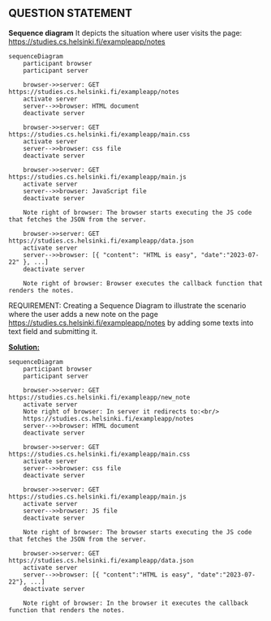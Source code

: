 ## QUESTION STATEMENT

**Sequence diagram** It depicts the situation where user visits the page: https://studies.cs.helsinki.fi/exampleapp/notes

```mermaid
sequenceDiagram
    participant browser
    participant server

    browser->>server: GET https://studies.cs.helsinki.fi/exampleapp/notes
    activate server
    server-->>browser: HTML document
    deactivate server

    browser->>server: GET https://studies.cs.helsinki.fi/exampleapp/main.css
    activate server
    server-->>browser: css file
    deactivate server

    browser->>server: GET https://studies.cs.helsinki.fi/exampleapp/main.js
    activate server
    server-->>browser: JavaScript file
    deactivate server

    Note right of browser: The browser starts executing the JS code that fetches the JSON from the server.

    browser->>server: GET https://studies.cs.helsinki.fi/exampleapp/data.json
    activate server
    server-->>browser: [{ "content": "HTML is easy", "date":"2023-07-22" }, ...]
    deactivate server

    Note right of browser: Browser executes the callback function that renders the notes.
```

REQUIREMENT: Creating a Sequence Diagram to illustrate the scenario where the user adds a new note on the page https://studies.cs.helsinki.fi/exampleapp/notes by adding some texts into text field and submitting it.

**<u>Solution:</u>**

```
sequenceDiagram
    participant browser
    participant server

    browser->>server: GET https://studies.cs.helsinki.fi/exampleapp/new_note
    activate server
    Note right of browser: In server it redirects to:<br/>
    https://studies.cs.helsinki.fi/exampleapp/notes
    server-->>browser: HTML document
    deactivate server

    browser->>server: GET https://studies.cs.helsinki.fi/exampleapp/main.css
    activate server
    server-->>browser: css file
    deactivate server

    browser->>server: GET https://studies.cs.helsinki.fi/exampleapp/main.js
    activate server
    server-->>browser: JS file
    deactivate server

    Note right of browser: The browser starts executing the JS code that fetches the JSON from the server.

    browser->>server: GET https://studies.cs.helsinki.fi/exampleapp/data.json
    activate server
    server-->>browser: [{ "content":"HTML is easy", "date":"2023-07-22"}, ...]
    deactivate server

    Note right of browser: In the browser it executes the callback function that renders the notes.
```
